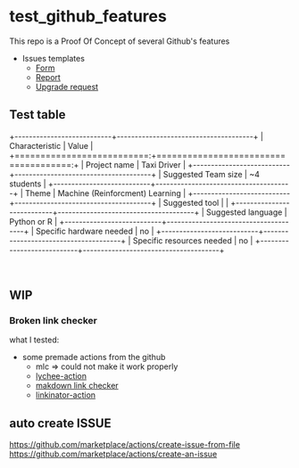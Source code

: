 # test_github_features

This repo is a Proof Of Concept of several Github's features

- Issues templates
  - [Form](.github/ISSUE_TEMPLATE/error-form.yml)
  - [Report](.github/ISSUE_TEMPLATE/error-report.md)
  - [Upgrade request](.github/ISSUE_TEMPLATE/upgrade-request.md)


  
## Test table


+---------------------------+--------------------------------------+
| Characteristic            | Value                                |
+==========================:+=====================================:+
| Project name              | Taxi Driver                          |
+---------------------------+--------------------------------------+
| Suggested Team size       | ~4 students                          |
+---------------------------+--------------------------------------+
| Theme                     | Machine (Reinforcment) Learning      |
+---------------------------+--------------------------------------+
| Suggested tool            |                                      |
+---------------------------+--------------------------------------+
| Suggested language        | Python or R                          |
+---------------------------+--------------------------------------+
| Specific hardware needed  | no                                   |
+---------------------------+--------------------------------------+
| Specific resources needed | no                                   |
+---------------------------+--------------------------------------+

&nbsp;



## WIP

### Broken link checker

what I tested:

- some premade actions from the github
  - mlc => could not make it work properly
  - [lychee-action](https://github.com/lycheeverse/lychee-action)
  - [makdown link checker](https://github.com/gaurav-nelson/github-action-markdown-link-check)
  - [linkinator-action](https://github.com/JustinBeckwith/linkinator-action)



## auto create ISSUE

https://github.com/marketplace/actions/create-issue-from-file
https://github.com/marketplace/actions/create-an-issue
